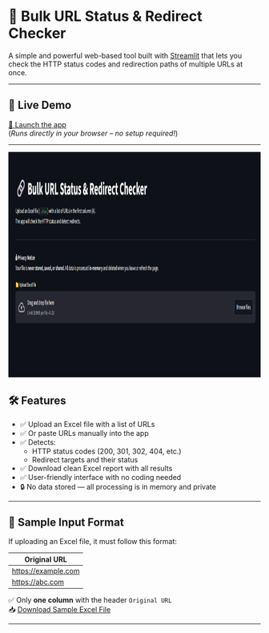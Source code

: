 <!-- # Redirection_status_checker

Upload an Excel file with URLs in the first column. The app checks HTTP status and redirects.

Live Demo: https://redirectionstatuschecker-app.streamlit.app/ -->

<!-- <img width="1807" height="698" alt="live demo of redirection status checker" src="https://github.com/user-attachments/assets/69d410c4-f7ae-40f9-a21d-078c36106bae" /> -->

# 🔗 Bulk URL Status & Redirect Checker

A simple and powerful web-based tool built with [Streamlit](https://streamlit.io) that lets you check the HTTP status codes and redirection paths of multiple URLs at once.

---

## 🚀 Live Demo

[🔗 Launch the app](https://redirectionstatuschecker-app.streamlit.app/)  
(*Runs directly in your browser – no setup required!*)

---
<img width="1750" height="450" alt="live demo of redirection status checker" src="live.png" />

## 🛠 Features

- ✅ Upload an Excel file with a list of URLs
- ✅ Or paste URLs manually into the app
- ✅ Detects:
  - HTTP status codes (200, 301, 302, 404, etc.)
  - Redirect targets and their status
- ✅ Download clean Excel report with all results
- ✅ User-friendly interface with no coding needed
- 🔒 No data stored — all processing is in memory and private

---

## 📁 Sample Input Format

If uploading an Excel file, it must follow this format:

| Original URL            |
|-------------------------|
| https://example.com     |
| https://abc.com     |

✅ Only **one column** with the header `Original URL`  
📥 [Download Sample Excel File](https://redirectionstatuschecker-app.streamlit.app/)

---
